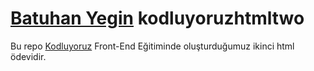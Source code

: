 # [Batuhan Yegin](https://app.patika.dev/yeginbatuhan) kodluyoruzhtmltwo
Bu repo [Kodluyoruz](https://www.kodluyoruz.org) Front-End Eğitiminde
oluşturduğumuz ikinci html ödevidir.
